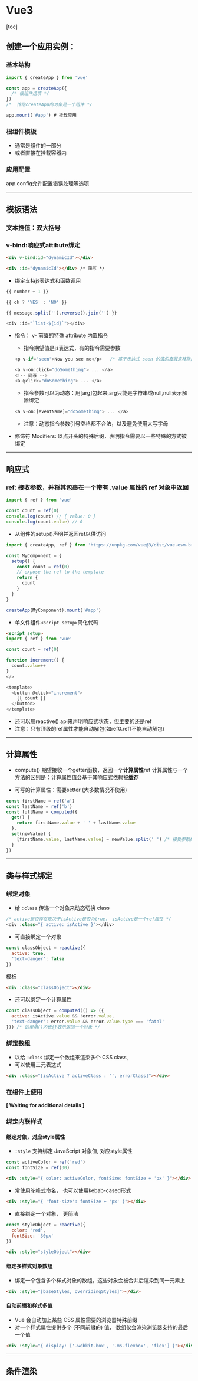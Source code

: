 # Vue3

[toc]
## 创建一个应用实例：
### 基本结构
```javascript
import { createApp } from 'vue'

const app = createApp({ 
  /* 根组件选项 */
})
/*  传给createApp的对象是一个组件 */

app.mount('#app') # 挂载应用
```

### 根组件模板
  * 通常是组件的一部分
  * 或者直接在挂载容器内

### 应用配置
  app.config允许配置错误处理等选项
********************
  
## 模板语法
### 文本插值：双大括号
### v-bind:响应式attibute绑定
```html
<div v-bind:id="dynamicId"></div>

<div :id="dynamicId"></div> /* 简写 */
```

* 绑定支持js表达式和函数调用
```javascript
{{ number + 1 }}

{{ ok ? 'YES' : 'NO' }}

{{ message.split('').reverse().join('') }}

<div :id="`list-${id}`"></div>
```

* 指令： v- 前缀的特殊 attribute
  [内置指令](https://cn.vuejs.org/api/built-in-directives.html)
  * 指令期望值是js表达式，有的指令需要参数
  ```javascript
  <p v-if="seen">Now you see me</p>   /* 基于表达式 seen 的值的真假来移除/插入该 <p> 元素 */

  <a v-on:click="doSomething"> ... </a>
  <!-- 简写 -->
  <a @click="doSomething"> ... </a>
  ```
  * 指令参数可以为动态：用[arg]包起来,arg只能是字符串或null,null表示解除绑定
  ```javascript
  <a v-on:[eventName]="doSomething"> ... </a>
  ```
  * 注意：动态指令参数引号空格都不合法，以及避免使用大写字母

* 修饰符 Modifiers: 以点开头的特殊后缀，表明指令需要以一些特殊的方式被绑定


********************************

## 响应式
### ref: 接收参数，并将其包裹在一个带有 .value 属性的 ref 对象中返回
```js
import { ref } from 'vue'

const count = ref(0)
console.log(count) // { value: 0 }
console.log(count.value) // 0

```
* 从组件的setup()声明并返回ref以供访问
```js
import { createApp, ref } from 'https://unpkg.com/vue@3/dist/vue.esm-browser.js'

const MyComponent = {
  setup() {
    const count = ref(0)
    // expose the ref to the template
    return {
      count
    }
  }
}

createApp(MyComponent).mount('#app')
```
* 单文件组件```<script setup>```简化代码
```html
<script setup>
import { ref } from 'vue'

const count = ref(0)

function increment() {
  count.value++
}
</>

<template>
  <button @click="increment">
    {{ count }}
  </button>
</template>
```

* 还可以用reactive() api来声明响应式状态，但主要的还是ref
* 注意：只有顶级的ref属性才能自动解包(如ref0.ref1不能自动解包)

*************************

## 计算属性
* compute() 期望接收一个getter函数，返回一个**计算属性**ref
  计算属性与一个方法的区别是：计算属性值会基于其响应式依赖被**缓存**

* 可写的计算属性：需要setter (大多数情况不使用)
```js
const firstName = ref('a')
const lastName = ref('b')
const fullName = computed({
  get() {
    return firstName.value + ' ' + lastName.value
  },
  set(newValue) {
    [firstName.value, lastName.value] = newValue.split(' ') /* 接受参数如"A B" */
  }
})
```

***************

## 类与样式绑定

### 绑定对象
* 给 ```:class``` 传递一个对象来动态切换 class
```js
/* active是否存在取决于isActive是否为true， isActive是一个ref属性 */
<div :class="{ active: isActive }"></div>
```
* 可直接绑定一个对象
```js
const classObject = reactive({
  active: true,
  'text-danger': false
})
```
  模板
```html
<div :class="classObject"></div>
```
* 还可以绑定一个计算属性
```js
const classObject = computed(() => ({
  active: isActive.value && !error.value,
  'text-danger': error.value && error.value.type === 'fatal'
})) /* 这里用()内嵌{}表示返回一个对象 */
```

### 绑定数组
* 以给 ```:class``` 绑定一个数组来渲染多个 CSS class,
* 可以使用三元表达式
```html
<div :class="[isActive ? activeClass : '', errorClass]"></div>
```

### 在组件上使用
**[ Waiting for additional details ]**


### 绑定内联样式
#### 绑定对象，对应style属性
* ```:style``` 支持绑定 JavaScript 对象值, 对应style属性
```js
const activeColor = ref('red')
const fontSize = ref(30)
```
```html
<div :style="{ color: activeColor, fontSize: fontSize + 'px' }"></div>
```
* 常使用驼峰式命名， 也可以使用kebab-cased形式
```html
<div :style="{ 'font-size': fontSize + 'px' }"></div>
```
* 直接绑定一个对象， 更简洁
```js
const styleObject = reactive({
  color: 'red',
  fontSize: '30px'
})
```
```html
<div :style="styleObject"></div>
```
#### 绑定多样式对象数组
* 绑定一个包含多个样式对象的数组。这些对象会被合并后渲染到同一元素上
```html
<div :style="[baseStyles, overridingStyles]"></div>
```
#### 自动前缀和样式多值
* Vue 会自动加上某些 CSS 属性需要的浏览器特殊前缀
* 对一个样式属性提供多个 (不同前缀的) 值， 数组仅会渲染浏览器支持的最后一个值
```html
<div :style="{ display: ['-webkit-box', '-ms-flexbox', 'flex'] }"></div>
```

******************

## 条件渲染